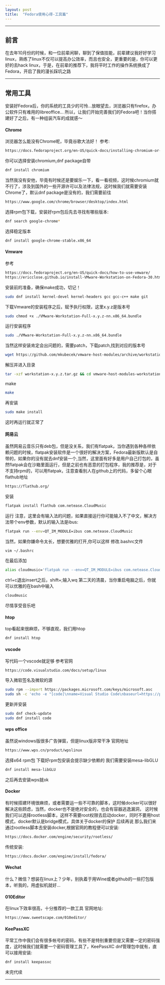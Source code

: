 ```yaml
---
layout: post
title:  "Fedora使用心得-工具篇"
---
```

---
## 前言
在去年10月份的时候，和一位前辈闲聊，聊到了保值技能，前辈建议我好好学习linux，熟练了linux不仅可以提高办公效率，而且也安全，更重要的是，你可以更好的去hack linux，于是，在前辈的推荐下，我将平时工作的操作系统换成了Fedora，开启了我的漫长踩坑之路


---
## 常用工具
安装好Fedora后，你的系统的工具少的可怜...放眼望去，浏览器只有firefox，办公软件只有难用的libreoffice...
所以，让我们开始完善我们的Fedora吧！当你搭建好了之后，有一种组装汽车的成就感～

#### Chrome
浏览器怎么能没有Chrome呢，毕竟谷歌大法好！
参考:
```html
https://docs.fedoraproject.org/en-US/quick-docs/installing-chromium-or-google-chrome-browsers/
```

你可以选择安装chromium,dnf package自带
```bash
dnf install chromium
```
当然我没有安他，毕竟有时候还是要娱乐一下，看一看视频，这时候chromium就不行了，涉及到国外的一些开源许可以及法律法规，这时候我们就需要安装Chrome了，默认dnf package是没有的，我们需要前往
```html
https://www.google.com/chrome/browser/desktop/index.html 
```
选择rpm包下载，安装好rpm包后先去寻找有哪些版本:
```bash
dnf search google-chrome*
```
选择稳定版本
```bash
dnf install google-chrome-stable.x86_64
```

#### Vmware
 

参考
```html
https://docs.fedoraproject.org/en-US/quick-docs/how-to-use-vmware/
https://ericclose.github.io/install-VMware-Workstation-on-Fedora-30.html
```
安装前的准备，确保make成功，切记！
```bash
sudo dnf install kernel-devel kernel-headers gcc gcc-c++ make git
```
下载Vmware的安装程序之后，赋予执行权限，这里x.y.z是版本号
```bash
sudo chmod +x ./VMware-Workstation-Full-x.y.z-nn.x86_64.bundle
```
运行安装程序
```bash
sudo ./VMware-Workstation-Full-x.y.z-nn.x86_64.bundle
```
当然这样安装肯定会出问题的，需要patch，下载patch,找到对应的版本号
```bash
wget https://github.com/mkubecek/vmware-host-modules/archive/workstation-x.y.z.tar.gz
```
解压并进入目录
```bash
tar -xzf workstation-x.y.z.tar.gz && cd vmware-host-modules-workstation-x.y.z
```
make
```bash
make
```
再安装
```bash
sudo make install
```
这时再运行就正常了

#### 网易云
虽然网易云音乐只有deb包，但是没关系，我们有flatpak，当你遇到各种各样依赖问题的时候，flatpak安装软件是一个很好的解决方案，Fedora最新版默认是自带的，如果你的没有就去dnf安装一个,当然，这里面有好多是用户自己打包的，虽然flatpak会在沙箱里面运行，但是之前也有恶意的打包程序，我的推荐是，对于不支持rpm的，可以用flatpak，注意查看别人在github上的代码，多留个心眼
flathub地址
```html
https://flathub.org/
```
安装
```bash
flatpak install flathub com.netease.CloudMusic
```

运行
注意，这里会有输入法的问题，如果直接运行你可能输入不了中文，解决方法带个env参数，默认的输入法是ibus:

```bash
flatpak run --env=QT_IM_MODULE=ibus com.netease.CloudMusic
```
当然，如果你嫌命令太长，想要优雅的打开,你可以这样
修改.bashrc文件
```bash
vim ~/.bashrc
```
在最后添加
```bash
alias cloudmusic='flatpak run --env=QT_IM_MODULE=ibus com.netease.CloudMusic'
```
ctrl+c退出insert之后，shift+;输入wq
第二天的清晨，当你重启电脑之后，你就可以优雅的在bash中输入
```bash
cloudmusic
```
尽情享受音乐吧

#### htop
top看起来很麻烦，不够直观，我们用htop
```bash
dnf install htop
```

#### vscode
写代码一个vscode就足够
参考官网
```html
https://code.visualstudio.com/docs/setup/linux
```
导入微软签名及微软的源
```bash
sudo rpm --import https://packages.microsoft.com/keys/microsoft.asc
sudo sh -c 'echo -e "[code]\nname=Visual Studio Code\nbaseurl=https://packages.microsoft.com/yumrepos/vscode\nenabled=1\ngpgcheck=1\ngpgkey=https://packages.microsoft.com/keys/microsoft.asc" > /etc/yum.repos.d/vscode.repo'
```
更新并安装
```bash
sudo dnf check-update
sudo dnf install code
```

#### wps office
虽然说windows版很多广告弹窗，但是linux版非常干净
官网地址
```html
https://www.wps.cn/product/wpslinux
```
选择x64 rpm包
下载好rpm包安装会提示缺少依赖的
我们需要安装mesa-libGLU
```bash
dnf install mesa-libGLU
```
之后再去安装wps就ok


#### Docker
有时候搭建环境很麻烦，或者需要运一些不可靠的脚本，这时候docker可以很好解决这些顾虑，当然，docker也不是绝对安全的，也会有容器逃逸漏洞，
这时候我们可以选择rootless脚本，这样不需要root权限去启动docker，同时不要用host模式，docker默认是bridge模式，具体关于docker的保护
后续再说
那么我们来通过rootless脚本去安装docker,根据官网的教程便可以安装:
```html
https://docs.docker.com/engine/security/rootless/
```
传统安装:
```html
https://docs.docker.com/engine/install/fedora/
```
#### Wechat
什么？微信？想装在linux上？少年，别执着于用Wine或者github的一些打包版本，听我的，用虚拟机就好...

#### 010Editor
在linux下效率很高，十分推荐的一款工具
官网地址:
```html
https://www.sweetscape.com/010editor/
```
#### KeePassXC
平常工作中我们会有很多帐号的密码，有些不是特别重要但是又需要一定的密码强度，这时候我们就需要一个密码管理工具了，KeePassXC
dnf管理包中就有，直可以接用安装:
```bash
dnf install keepassxc
```

未完代续



---

